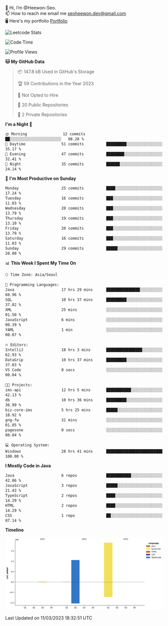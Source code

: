 👋 Hi, I’m @Heewon-Seo.  
📫 How to reach me email me seoheewon.dev@gmail.com   
🖥 Here's my portfolio [Portfolio](https://haileynotes.notion.site/HEEWON-SEO-f98fe97412ee4a6a94fd24fe6832f84c)

![Leetcode Stats](https://leetcode.card.workers.dev/?username=Heewon-Seo)

 <!--START_SECTION:waka-->
![Code Time](http://img.shields.io/badge/Code%20Time-321%20hrs%2036%20mins-blue)

![Profile Views](http://img.shields.io/badge/Profile%20Views-0-blue)

**🐱 My GitHub Data** 

> 📦 147.8 kB Used in GitHub's Storage 
 > 
> 🏆 59 Contributions in the Year 2023
 > 
> 🚫 Not Opted to Hire
 > 
> 📜 20 Public Repositories 
 > 
> 🔑 2 Private Repositories 
 > 
**I'm a Night 🦉** 

```text
🌞 Morning                12 commits          ██░░░░░░░░░░░░░░░░░░░░░░░   08.28 % 
🌆 Daytime                51 commits          █████████░░░░░░░░░░░░░░░░   35.17 % 
🌃 Evening                47 commits          ████████░░░░░░░░░░░░░░░░░   32.41 % 
🌙 Night                  35 commits          ██████░░░░░░░░░░░░░░░░░░░   24.14 % 
```
📅 **I'm Most Productive on Sunday** 

```text
Monday                   25 commits          ████░░░░░░░░░░░░░░░░░░░░░   17.24 % 
Tuesday                  16 commits          ███░░░░░░░░░░░░░░░░░░░░░░   11.03 % 
Wednesday                20 commits          ███░░░░░░░░░░░░░░░░░░░░░░   13.79 % 
Thursday                 19 commits          ███░░░░░░░░░░░░░░░░░░░░░░   13.10 % 
Friday                   20 commits          ███░░░░░░░░░░░░░░░░░░░░░░   13.79 % 
Saturday                 16 commits          ███░░░░░░░░░░░░░░░░░░░░░░   11.03 % 
Sunday                   29 commits          █████░░░░░░░░░░░░░░░░░░░░   20.00 % 
```


📊 **This Week I Spent My Time On** 

```text
🕑︎ Time Zone: Asia/Seoul

💬 Programming Languages: 
Java                     17 hrs 29 mins      ███████████████░░░░░░░░░░   60.96 % 
SQL                      10 hrs 37 mins      █████████░░░░░░░░░░░░░░░░   37.02 % 
XML                      25 mins             ░░░░░░░░░░░░░░░░░░░░░░░░░   01.50 % 
JavaScript               6 mins              ░░░░░░░░░░░░░░░░░░░░░░░░░   00.39 % 
YAML                     1 min               ░░░░░░░░░░░░░░░░░░░░░░░░░   00.07 % 

🔥 Editors: 
IntelliJ                 18 hrs 3 mins       ████████████████░░░░░░░░░   62.93 % 
DataGrip                 10 hrs 37 mins      █████████░░░░░░░░░░░░░░░░   37.03 % 
VS Code                  0 secs              ░░░░░░░░░░░░░░░░░░░░░░░░░   00.04 % 

🐱‍💻 Projects: 
ims-api                  12 hrs 5 mins       ███████████░░░░░░░░░░░░░░   42.13 % 
db                       10 hrs 36 mins      █████████░░░░░░░░░░░░░░░░   36.99 % 
biz-core-ims             5 hrs 25 mins       █████░░░░░░░░░░░░░░░░░░░░   18.92 % 
gng-fw                   31 mins             ░░░░░░░░░░░░░░░░░░░░░░░░░   01.85 % 
pagesone                 0 secs              ░░░░░░░░░░░░░░░░░░░░░░░░░   00.04 % 

💻 Operating System: 
Windows                  28 hrs 41 mins      █████████████████████████   100.00 % 
```

**I Mostly Code in Java** 

```text
Java                     6 repos             ███████████░░░░░░░░░░░░░░   42.86 % 
JavaScript               3 repos             █████░░░░░░░░░░░░░░░░░░░░   21.43 % 
TypeScript               2 repos             ████░░░░░░░░░░░░░░░░░░░░░   14.29 % 
HTML                     2 repos             ████░░░░░░░░░░░░░░░░░░░░░   14.29 % 
CSS                      1 repo              ██░░░░░░░░░░░░░░░░░░░░░░░   07.14 % 
```



**Timeline**

![Lines of Code chart](https://raw.githubusercontent.com/Heewon-Seo/Heewon-Seo/main/assets/bar_graph.png)


 Last Updated on 11/03/2023 18:32:51 UTC
<!--END_SECTION:waka-->

